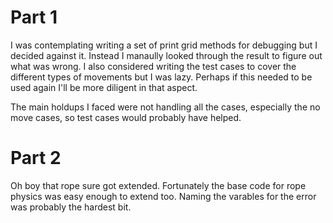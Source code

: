 # Part 1

I was contemplating writing a set of print grid methods for debugging but I decided against it.
Instead I manaully looked through the result to figure out what was wrong.
I also considered writing the test cases to cover the different types of movements but I was lazy.
Perhaps if this needed to be used again I'll be more diligent in that aspect.

The main holdups I faced were not handling all the cases, especially the no move cases, so test cases would probably have helped.

# Part 2

Oh boy that rope sure got extended.
Fortunately the base code for rope physics was easy enough to extend too.
Naming the varables for the error was probably the hardest bit.